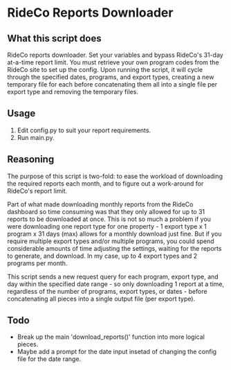 # RideCo Reports Downloader

## What this script does

RideCo reports downloader. Set your variables and bypass RideCo's 31-day at-a-time report limit.
You must retrieve your own program codes from the RideCo site to set up the config. Upon running
the script, it will cycle through the specified dates, programs, and export types, creating
a new temporary file for each before concatenating them all into a single file per export type
and removing the temporary files.

## Usage

1. Edit config.py to suit your report requirements.
2. Run main.py.

## Reasoning

The purpose of this script is two-fold: to ease the workload of downloading the required reports each month, and to figure out a work-around for RideCo's report limit.

Part of what made downloading monthly reports from the RideCo dashboard so time consuming was that they only allowed for up to 31 reports to be downloaded at once. This is not so much a problem if you were downloading one report type for one property - 1 export type x 1 program x 31 days (max) allows for a monthly download just fine. But if you require multiple export types and/or multiple programs, you could spend considerable amounts of time adjusting the settings, waiting for the reports to generate, and download. In my case, up to 4 export types and 2 programs per month.

This script sends a new request query for each program, export type, and day within the specified date range - so only downloading 1 report at a time, regardless of the number of programs, export types, or dates - before concatenating all pieces into a single output file (per export type).

## Todo

- Break up the main 'download_reports()' function into more logical pieces.
- Maybe add a prompt for the date input insetad of changing the config file for the date range.
